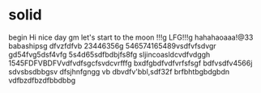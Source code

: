 # solid
begin
Hi
nice day
gm
let's start
to the moon !!!g
LFG!!!g
hahahaoaaa!@33
babashipsg
dfvzfdfvb
23446356g
546574165489vsdfvfsdvgr
gd54fvg5dsf4vfg
5s4d65sdfbdbjfs8fg
sljincoasldcvdfvdggh
1545FDFVBDFVvdfvdfsgcfsvdcvrfffg
bxdfgbdfvdfvrfsfsgf
bdfvsdfv4566j
sdvsbsdbbgsv dfsjhnfgngg
vb dbvdfv'bbl,sdf32f
brfbhtbgbdgbdn
vdfbzdfbzdfbbdbbg
